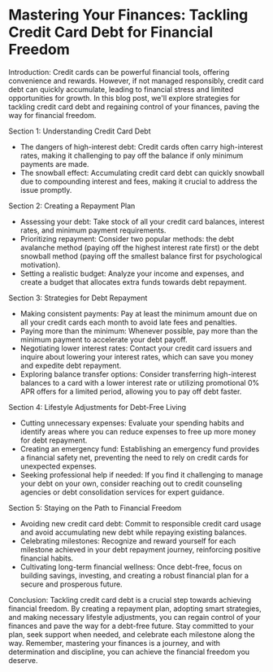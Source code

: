 # Mastering Your Finances: Tackling Credit Card Debt for Financial Freedom

Introduction:
Credit cards can be powerful financial tools, offering convenience and rewards. However, if not managed responsibly, credit card debt can quickly accumulate, leading to financial stress and limited opportunities for growth. In this blog post, we'll explore strategies for tackling credit card debt and regaining control of your finances, paving the way for financial freedom.

Section 1: Understanding Credit Card Debt

- The dangers of high-interest debt: Credit cards often carry high-interest rates, making it challenging to pay off the balance if only minimum payments are made.
- The snowball effect: Accumulating credit card debt can quickly snowball due to compounding interest and fees, making it crucial to address the issue promptly.

Section 2: Creating a Repayment Plan

- Assessing your debt: Take stock of all your credit card balances, interest rates, and minimum payment requirements.
- Prioritizing repayment: Consider two popular methods: the debt avalanche method (paying off the highest interest rate first) or the debt snowball method (paying off the smallest balance first for psychological motivation).
- Setting a realistic budget: Analyze your income and expenses, and create a budget that allocates extra funds towards debt repayment.

Section 3: Strategies for Debt Repayment

- Making consistent payments: Pay at least the minimum amount due on all your credit cards each month to avoid late fees and penalties.
- Paying more than the minimum: Whenever possible, pay more than the minimum payment to accelerate your debt payoff.
- Negotiating lower interest rates: Contact your credit card issuers and inquire about lowering your interest rates, which can save you money and expedite debt repayment.
- Exploring balance transfer options: Consider transferring high-interest balances to a card with a lower interest rate or utilizing promotional 0% APR offers for a limited period, allowing you to pay off debt faster.

Section 4: Lifestyle Adjustments for Debt-Free Living

- Cutting unnecessary expenses: Evaluate your spending habits and identify areas where you can reduce expenses to free up more money for debt repayment.
- Creating an emergency fund: Establishing an emergency fund provides a financial safety net, preventing the need to rely on credit cards for unexpected expenses.
- Seeking professional help if needed: If you find it challenging to manage your debt on your own, consider reaching out to credit counseling agencies or debt consolidation services for expert guidance.

Section 5: Staying on the Path to Financial Freedom

- Avoiding new credit card debt: Commit to responsible credit card usage and avoid accumulating new debt while repaying existing balances.
- Celebrating milestones: Recognize and reward yourself for each milestone achieved in your debt repayment journey, reinforcing positive financial habits.
- Cultivating long-term financial wellness: Once debt-free, focus on building savings, investing, and creating a robust financial plan for a secure and prosperous future.

Conclusion:
Tackling credit card debt is a crucial step towards achieving financial freedom. By creating a repayment plan, adopting smart strategies, and making necessary lifestyle adjustments, you can regain control of your finances and pave the way for a debt-free future. Stay committed to your plan, seek support when needed, and celebrate each milestone along the way. Remember, mastering your finances is a journey, and with determination and discipline, you can achieve the financial freedom you deserve.